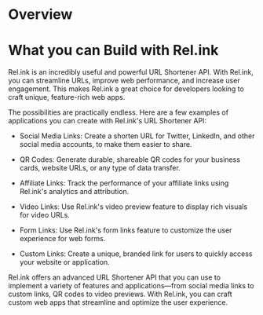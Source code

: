 # Overview

# What you can Build with Rel.ink

Rel.ink is an incredibly useful and powerful URL Shortener API. With Rel.ink, you can streamline URLs, improve web performance, and increase user engagement. This makes Rel.ink a great choice for developers looking to craft unique, feature-rich web apps.

The possibilities are practically endless. Here are a few examples of applications you can create with Rel.ink's URL Shortener API:

- Social Media Links: Create a shorten URL for Twitter, LinkedIn, and other social media accounts, to make them easier to share.

- QR Codes: Generate durable, shareable QR codes for your business cards, website URLs, or any type of data transfer.

- Affiliate Links: Track the performance of your affiliate links using Rel.ink's analytics and attribution.

- Video Links: Use Rel.ink's video preview feature to display rich visuals for video URLs.

- Form Links: Use Rel.ink's form links feature to customize the user experience for web forms.

- Custom Links: Create a unique, branded link for users to quickly access your website or application.

Rel.ink offers an advanced URL Shortener API that you can use to implement a variety of features and applications—from social media links to custom links, QR codes to video previews. With Rel.ink, you can craft custom web apps that streamline and optimize the user experience.
